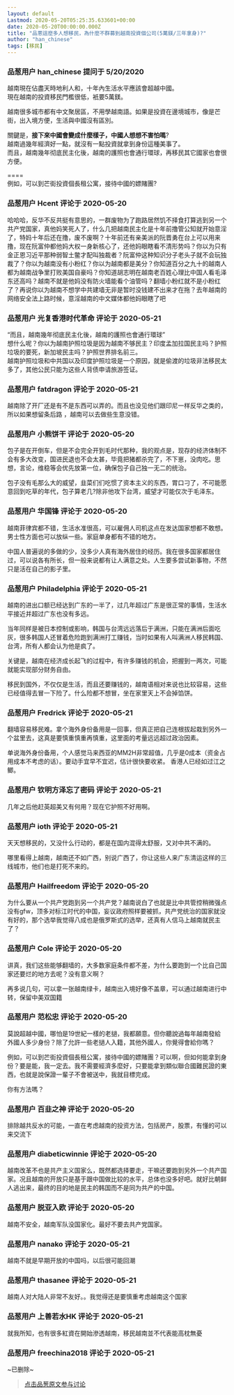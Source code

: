 ```yaml
---
layout: default
Lastmod: 2020-05-20T05:25:35.633601+00:00
date: 2020-05-20T00:00:00.000Z
title: "品蔥這麼多人想移民，為什麼不群募到越南投資個公司(5萬鎂/三年拿身)?"
author: "han_chinese"
tags: [移民]
---
```



### 品葱用户 **han_chinese** 提问于 5/20/2020
    
越南現在佔盡天時地利人和，十年內生活水平應該會超越中國。  
現在越南的投資移民門檻很低，衹要5萬鎂。  
  
越南很多城市都有中文聚居區，不用學越南語。如果是投資在邊境城市，像是芒街，出入境方便，生活與中國沒有區別。  
  
關鍵是，**接下來中國會變成什麼樣子，中國人想想不害怕嗎**?  
越南過幾年經濟好一點，就沒有一點投資就拿到身份這種美事了。  
而且，越南幾年彻底民主化後，越南的護照也會通行環球，再移民其它國家也會很方便。  
  
\====  
例如，可以到芒街投資個長租公寓，接待中國的嫖賭團?
    
                

### 品葱用户 **Hcent** 评论于 2020-05-20
        
哈哈哈，反华不反共挺有意思的，一群废物为了跑路居然饥不择食打算逃到另一个共产党国家，真他妈笑死人了，什么几把越南民主化是十年前撸管公知就开始意淫了，特妈十年后还在撸，废不废啊？十年前还有亲美派的阮晋勇在台上可以用来撸，现在阮富仲都他妈大权一身新核心了，还他妈眼瞎看不清形势吗？你以为只有金正恩习近平那种弱智土鳖才配叫独裁者？阮富仲这种知识分子老头子就不会玩独裁了？你以为越南没有小粉红？你以为越南都是美分？你知道百分之九十的越南人都为越南战争里打败美国自豪吗？你知道胡志明在越南老百姓心理比中国人看毛泽东还高吗？越南不就是他妈没有防火墙能看个油管吗？翻墙小粉红就不是小粉红了？再说你以为越南不想学中共建墙无非是暂时没钱建不出来才在拖？去年越南的网络安全法上路时候，意淫越南的中文媒体都他妈眼瞎了吧
        
                

### 品葱用户 **光复香港时代革命** 评论于 2020-05-21
        
“而且，越南幾年彻底民主化後，越南的護照也會通行環球”  
想什么呢？你以为越南护照垃圾是因为越南不够民主？印度孟加拉国民主吗？护照垃圾的要死，新加坡民主吗？护照世界排名前三。  
越南护照垃圾和中共国以及印度护照垃圾是一个原因，就是偷渡的垃圾非法移民太多了，其他公民只能为这些人背债申请旅游签证。
        
                

### 品葱用户 **fatdragon** 评论于 2020-05-21
        
越南除了开厂还是有不是东西可以弄的。而且也没见他们跟印尼一样反华之类的，所以如果想留条后路 ，越南可以去做些生意没错。
        
                

### 品葱用户 **小熊饼干** 评论于 2020-05-20
        
包子是在开倒车，但是不会完全开到毛时代那种，我的观点是，现存的经济体制不会有多大改变，国进民退也不会太甚，毕竟把猪都杀完了，不下崽，没肉吃。思想，言论，维稳等会优先放第一位，确保包子自己独一无二的统治。  
  
包子没有毛那么大的威望，韭菜们们吃惯了资本主义的东西，胃口刁了，不可能愿意回到吃草的年代，包子算老几?除非他攻下台湾，威望才可能仅次于毛泽东。
        
                

### 品葱用户 **华国锋** 评论于 2020-05-20
        
越南菲律宾都不错，生活水准很高，可以雇佣人司机这点在发达国家想都不敢想。男士性方面也可以放纵一些。家庭单身都有不错的地方。  
  
中国人普遍说的多做的少，没多少人真有海外居住的经历。我在很多国家都居住过，可以说各有所长，但一般来说都有让人满意之处。人生要多尝试新事物，不然只是活在自己的影子里。
        
                

### 品葱用户 **Philadelphia** 评论于 2020-05-21
        
越南的进出口额已经达到广东的一半了，过几年超过广东是很正常的事情，生活水平接近并超过广东也没有多远。  
  
当年同样是被日本控制或影响，韩国与台湾远远落后于满洲，只能在满洲后面吃灰，很多韩国人还冒着危险跑到满洲打工赚钱，当时如果有人叫满洲人移民韩国、台湾，所有人都会认为他是疯了。  
  
关键是，越南在经济成长起飞的过程中，有许多赚钱的机会，把握到一两次，可能就能实现部分财务自由。  
  
移民到国外，不仅仅是生活，而且还要赚钱的，越南语相对来说也比较容易，这些已经值得去冒一下险了。什么险都不想冒，坐在家里天上不会掉馅饼。
        
                

### 品葱用户 **Fredrick** 评论于 2020-05-21
        
翻墙容易移民难。拿个海外身份备用是一回事，但真正把自己连根拔起栽到另外一个盆里去，这真是要慎重慎重再慎重，这里面的考量远远超过政治因素。  
  
单说海外身份备用，个人感觉马来西亚的MM2H非常超值，几乎是0成本（资金占用成本不考虑的话）。要动手宜早不宜迟，估计很快要收紧。 香港人已经如过江之鲫。
        
                

### 品葱用户 **钦明方泽忘了密码** 评论于 2020-05-21
        
几年之后他赶英超美又有何用？现在它护照不好用啊。
        
                

### 品葱用户 **ioth** 评论于 2020-05-21
        
天天想移民的，又没什么行动的，都是在国内混得太舒服，又对中共不满的。  
  
哪里看得上越南，越南还不如广西，别说广西了，你让这些人来广东清运这样的三线城市，他们也是打死不来的。
        
                

### 品葱用户 **Hailfreedom** 评论于 2020-05-20
        
为什么要从一个共产党跑到另一个共产党？越南说白了也就是比中共管控稍微强点没有gfw，顶多对标江时代的中国，妄议政府照样要被抓，共产党统治的国家就没有好的，那个选举我觉得八成也是俄罗斯式的选举，还真有人信马上越南就民主了？
        
                

### 品葱用户 **Cole** 评论于 2020-05-20
        
讲真，我们这些能够翻墙的，大多数家庭条件都不差，为什么要跑到一个比自己国家还要烂的地方去呢？没有意义啊？  
  
再多说几句，可以拿一张越南绿卡，越南出入境好像不盖章，可以通过越南进行中转，保留中美双国籍
        
                

### 品葱用户 **范松忠** 评论于 2020-05-20
        
莫說超越中國，哪怕是19世紀一樣的老撾，我都願意。但你聽說過每年越南發給外國人多少身份？除了允許一些老撾人入籍，其他外國人，你覺得會給你嗎？  
  
例如，可以到芒街投資個長租公寓，接待中國的嫖賭團？可以啊，但如何能拿到身份？要是能，我一定去。我不需要經濟多麼好，只要能拿到類似聯合國難民證的東西，也就是說保證一輩子不會被送中，我就目標完成。  
  
你有方法嗎？
        
                

### 品葱用户 **百韭之神** 评论于 2020-05-20
        
排除越共反水的可能，一直在考虑越南的投资方法，包括房产，股票，有懂的可以来交流下
        
                

### 品葱用户 **diabeticwinnie** 评论于 2020-05-20
        
越南改革不也是共产主义国家么，既然都选择要走，干嘛还要跑到另外一个共产国家。况且越南的开放只是基于跟中国做比较的水平，总体也没多好吧。就好比朝鲜人逃出来，最终的目的地是民主的韩国而不是同为共产的中国。
        
                

### 品葱用户 **脱亚入欧** 评论于 2020-05-20
        
越南不安全，越南军队没国家化。最好不要去共产党国家。
        
                

### 品葱用户 **nanako** 评论于 2020-05-21
        
越南不就是早期开放的中国吗，以后很可能回潮
        
                

### 品葱用户 **thasanee** 评论于 2020-05-21
        
越南人对大陆人非常不友好。。我觉得还是要慎重考虑越南这个国家
        
                

### 品葱用户 **上善若水HK** 评论于 2020-05-21
        
就我所知，也有很多紅資在開始滲透越南，移民越南並不代表能高枕無憂
        
                

### 品葱用户 **freechina2018** 评论于 2020-05-21
        
~已删除~
        
                





> [点击品葱原文参与讨论](https://pincong.rocks/question/25605)

